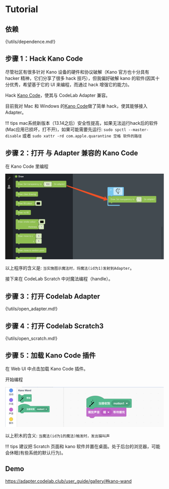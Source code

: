 # Tutorial

## 依赖

{!utils/dependence.md!}

## 步骤 1：Hack Kano Code

尽管社区有很多针对 Kano 设备的硬件和协议破解（Kano 官方也十分具有 hacker 精神，它们分享了很多 hack 技巧），但我偏好破解 kano 的软件(因其十分优秀，希望基于它的 UI 来编程，而通过 hack 增强它的能力)。

Hack [Kano Code](https://kano.me/us/landing/app)，使其与 CodeLab Adapter 兼容。

目前我对 Mac 和 Windows 的[Kano Code](https://kano.me/us/landing/app)做了简单 hack，使其能够接入 Adapter。

!!! tips
    mac系统新版本（13.14之后）安全性提高，如果无法运行hack后的软件(Mac应用已损坏，打不开)，如果可能需要先运行: `sudo spctl --master-disable` 或者  `sudo xattr -rd com.apple.quarantine 空格 软件的路径`
    
## 步骤 2：打开 与 Adapter 兼容的 Kano Code

在 Kano Code 里编程

![](/img/19d2272252efe03397fab32c58032ac0.png)

以上程序的含义是: `当实施图示魔法时，将魔法(id为1)发射到Adapter`。

接下来在 CodeLab Scratch 中对魔法编程（handle）。

## 步骤 3：打开 Codelab Adapter

{!utils/open_adapter.md!}

## 步骤 4：打开 Codelab Scratch3

{!utils/open_scratch.md!}

## 步骤 5：加载 Kano Code 插件

在 Web UI 中点击加载 Kano Code 插件。

开始编程

![](/img/ac8dd3f9aed953ff0926e6b59987b947.png)

以上积木的含义: `当魔法(id为1的魔法)触发时，发出猫叫声`

!!! tips
    建议把 Scratch 页面和 kano 软件并置在桌面。处于后台的浏览器，可能会休眠(有些系统的默认行为)。

## Demo

https://adapter.codelab.club/user_guide/gallery/#kano-wand
